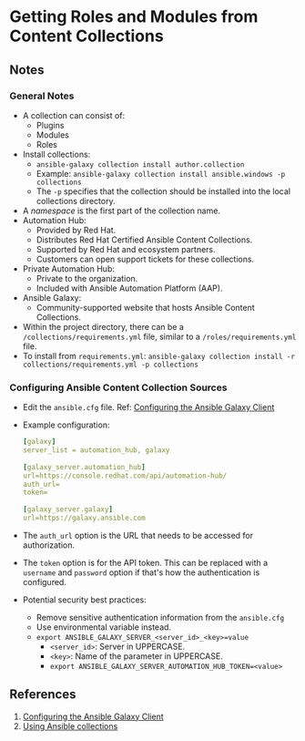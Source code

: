 # Getting Roles and Modules from Content Collections

## Notes

### General Notes

- A collection can consist of:
  - Plugins
  - Modules
  - Roles
- Install collections:
  - `ansible-galaxy collection install author.collection`
  - Example: `ansible-galaxy collection install ansible.windows -p collections`
  - The `-p` specifies that the collection should be installed into the local collections directory.
- A *namespace* is the first part of the collection name. 
- Automation Hub:
  - Provided by Red Hat.
  - Distributes Red Hat Certified Ansible Content Collections.
  - Supported by Red Hat and ecosystem partners.
  - Customers can open support tickets for these collections.
- Private Automation Hub:
  - Private to the organization.
  - Included with Ansible Automation Platform (AAP).
- Ansible Galaxy:
  - Community-supported website that hosts Ansible Content Collections.
- Within the project directory, there can be a `/collections/requirements.yml` file, similar to a `/roles/requirements.yml` file.
- To install from `requirements.yml`: `ansible-galaxy collection install -r collections/requirements.yml -p collections`

### Configuring Ansible Content Collection Sources

- Edit the `ansible.cfg` file. Ref: [Configuring the Ansible Galaxy Client](https://docs.ansible.com/ansible/latest/galaxy/user_guide.html#configuring-the-ansible-galaxy-client)
- Example configuration:
  
  ```yaml
  [galaxy]
  server_list = automation_hub, galaxy
   
  [galaxy_server.automation_hub]
  url=https://console.redhat.com/api/automation-hub/
  auth_url=
  token=
   
  [galaxy_server.galaxy]
  url=https://galaxy.ansible.com
  ```

- The `auth_url` option is the URL that needs to be accessed for authorization.
- The `token` option is for the API token. This can be replaced with a `username` and `password` option if that's how the authentication is configured.
- Potential security best practices:
  - Remove sensitive authentication information from the `ansible.cfg`
  - Use environmental variable instead.
  - `export ANSIBLE_GALAXY_SERVER_<server_id>_<key>=value`
    - `<server_id>`: Server in UPPERCASE.
    - `<key>`: Name of the parameter in UPPERCASE.
    - `export ANSIBLE_GALAXY_SERVER_AUTOMATION_HUB_TOKEN=<value>`

## References

1. [Configuring the Ansible Galaxy Client](https://docs.ansible.com/ansible/latest/galaxy/user_guide.html#configuring-the-ansible-galaxy-client)
2. [Using Ansible collections](https://docs.ansible.com/ansible/latest/collections_guide/index.html)
